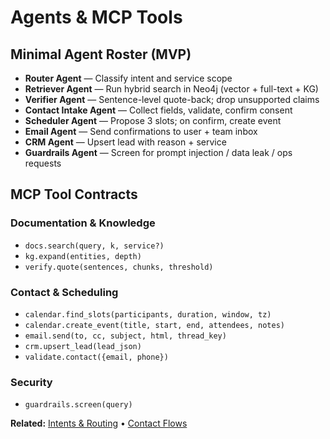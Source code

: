 # Agents & MCP Tools

## Minimal Agent Roster (MVP)

- **Router Agent** — Classify intent and service scope
- **Retriever Agent** — Run hybrid search in Neo4j (vector + full-text + KG)
- **Verifier Agent** — Sentence-level quote-back; drop unsupported claims
- **Contact Intake Agent** — Collect fields, validate, confirm consent
- **Scheduler Agent** — Propose 3 slots; on confirm, create event
- **Email Agent** — Send confirmations to user + team inbox
- **CRM Agent** — Upsert lead with reason + service
- **Guardrails Agent** — Screen for prompt injection / data leak / ops requests

## MCP Tool Contracts

### Documentation & Knowledge
- `docs.search(query, k, service?)`
- `kg.expand(entities, depth)`
- `verify.quote(sentences, chunks, threshold)`

### Contact & Scheduling
- `calendar.find_slots(participants, duration, window, tz)`
- `calendar.create_event(title, start, end, attendees, notes)`
- `email.send(to, cc, subject, html, thread_key)`
- `crm.upsert_lead(lead_json)`
- `validate.contact({email, phone})`

### Security
- `guardrails.screen(query)`

**Related:** [Intents & Routing](../10-intents-routing/README.md) • [Contact Flows](../50-contact-flows/README.md)

